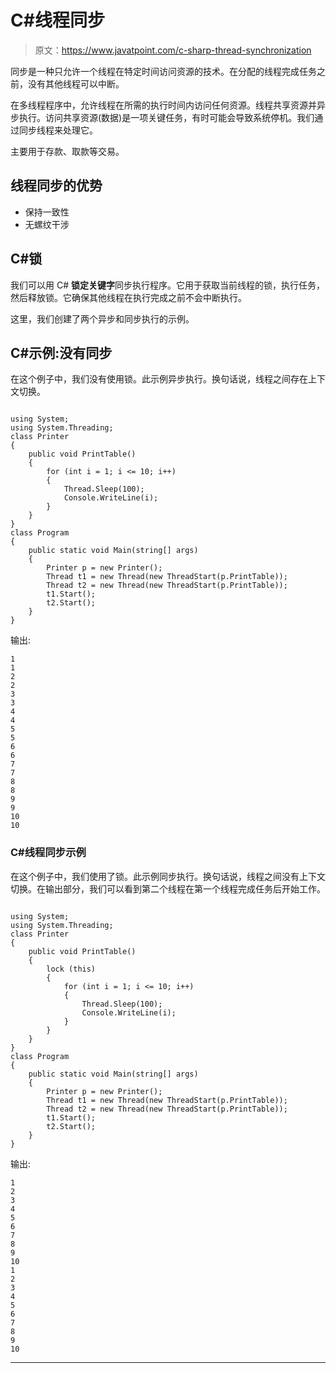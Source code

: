 # C#线程同步

> 原文：<https://www.javatpoint.com/c-sharp-thread-synchronization>

同步是一种只允许一个线程在特定时间访问资源的技术。在分配的线程完成任务之前，没有其他线程可以中断。

在多线程程序中，允许线程在所需的执行时间内访问任何资源。线程共享资源并异步执行。访问共享资源(数据)是一项关键任务，有时可能会导致系统停机。我们通过同步线程来处理它。

主要用于存款、取款等交易。

## 线程同步的优势

*   保持一致性
*   无螺纹干涉

## C#锁

我们可以用 C# **锁定关键字**同步执行程序。它用于获取当前线程的锁，执行任务，然后释放锁。它确保其他线程在执行完成之前不会中断执行。

这里，我们创建了两个异步和同步执行的示例。

## C#示例:没有同步

在这个例子中，我们没有使用锁。此示例异步执行。换句话说，线程之间存在上下文切换。

```

using System;
using System.Threading;
class Printer
{
    public void PrintTable()
    {
        for (int i = 1; i <= 10; i++)
        {
            Thread.Sleep(100);
            Console.WriteLine(i);
        }
    }
}
class Program
{
    public static void Main(string[] args)
    {
        Printer p = new Printer();
        Thread t1 = new Thread(new ThreadStart(p.PrintTable));
        Thread t2 = new Thread(new ThreadStart(p.PrintTable));
        t1.Start();
        t2.Start();
    }
}

```

输出:

```
1
1
2
2
3
3
4
4
5
5
6
6
7
7
8
8
9
9
10
10

```

### C#线程同步示例

在这个例子中，我们使用了锁。此示例同步执行。换句话说，线程之间没有上下文切换。在输出部分，我们可以看到第二个线程在第一个线程完成任务后开始工作。

```

using System;
using System.Threading;
class Printer
{
    public void PrintTable()
    {
        lock (this)
        {
            for (int i = 1; i <= 10; i++)
            {
                Thread.Sleep(100);
                Console.WriteLine(i);
            }
        }
    }
}
class Program
{
    public static void Main(string[] args)
    {
        Printer p = new Printer();
        Thread t1 = new Thread(new ThreadStart(p.PrintTable));
        Thread t2 = new Thread(new ThreadStart(p.PrintTable));
        t1.Start();
        t2.Start();
    }
}

```

输出:

```
1
2
3
4
5
6
7
8
9
10
1
2
3
4
5
6
7
8
9
10

```

* * *